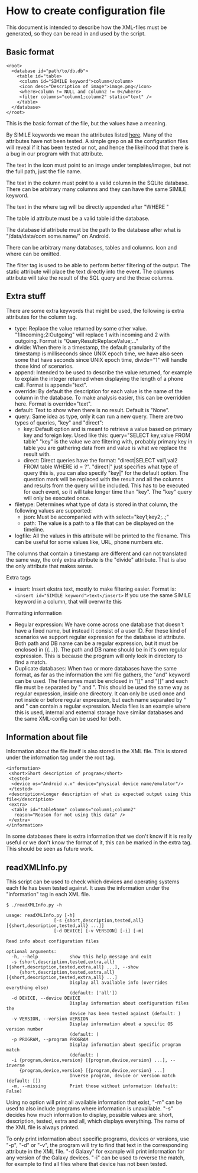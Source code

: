 How to create configuration file
================================

This document is intended to describe how the XML-files must be generated, so
they can be read in and used by the script.

Basic format
------------
    <root>
      <database id="path/to/db.db">
        <table id="table>
         <column id="SIMILE keyword">column</column>
         <icon desc="Description of image">image.png</icon>
         <where>column != NULL and column2 != 0</where>
         <filter columns="column1;column2" static="text" />
        </table>
      </database>
    </root>

This is the basic format of the file, but the values have a meaning.

By SIMILE keywords we mean the attributes listed
[here](http://simile-widgets.org/wiki/Timeline_EventSources). Many of the
attributes have not been tested. A simple grep on all the configuration files
will reveal if it has been tested or not, and hence the likelihood that there is
a bug in our program with that attribute.

The text in the icon must point to an image under templates/images, but not the
full path, just the file name.

The text in the column must point to a valid column in the SQLite database.
There can be arbitrary many columns and they can have the same SIMILE keyword.

The text in the where tag will be directly appended after "WHERE "

The table id attribute must be a valid table id the database.

The database id attribute must be the path to the database after what is
"/data/data/com.some.name/" on Android.

There can be arbitrary many databases, tables and columns. Icon and where can be
omitted.

The filter tag is used to be able to perform better filtering of the output. The
static attribute will place the text directly into the event. The columns
attribute will take the result of the SQL query and the those columns.

Extra stuff
-----------

There are some extra keywords that might be used, the following is extra
attributes for the column tag.

- type: Replace the value returned by some other value. "1:Incoming;2:Outgoing"
  will replace 1 with incoming and 2 with outgoing. Format is
  "QueryResult:ReplaceValue;..."
- divide: When there is a timestamp, the default granularity of the timestamp is
  milliseconds since UNIX epoch time, we have also seen some that have seconds
  since UNIX epoch time, divide="1" will handle those kind of scenarios.
- append: Intended to be used to describe the value returned, for example to
  explain the integer returned when displaying the length of a phone call.
  Format is append="text".
- override: By default the description for each value is the name of the column
  in the database. To make analysis easier, this can be overridden here. Format
  is override="text".
- default: Text to show when there is no result. Default is "None".
- query: Same idea as type, only it can run a new query. There are two types of
  queries, "key" and "direct":
  - key: Default option and is meant to retrieve a value based on primary key
	 and foreign key. Used like this: query="SELECT key,value FROM table" "key"
	 is the value we are filtering with, probably primary key in table you are
	 gathering data from and value is what we replace the result with.
  - direct: Direct queries have the format: "direct|SELECT val1,val2 FROM table WHERE
	 id = ?". "direct|" just specifies what type of query this is, you can also
	 specify "key|" for the default option. The question mark will be replaced
	 with the result and all the columns and results from the query will be
	 included. This has to be executed for each event, so it will take longer
	 time than "key". The "key" query will only be executed once.
- filetype: Determines what type of data is stored in that column, the following
  values are supported:
  - json: Must be accompanied with with select="key1;key2;..;"
  - path: The value is a path to a file that can be displayed on the timeline.
- logfile: All the values in this attribute will be printed to the filename.
  This can be useful for some values like, URL, phone numbers etc.

The columns that contain a timestamp are different and can not translated the
same way, the only extra attribute is the "divide" attribute. That is also the
only attribute that makes sense.

Extra tags

- insert: Insert ekstra text, mostly to make filtering easier. Format is:
  ```<insert id="SIMILE keyword">text</insert>```
  If you use the same SIMILE keyword in a column, that will overwrite this

Formatting information

- Regular expression: We have come across one database that doesn't have a fixed
  name, but instead it consist of a user ID. For these kind of scenarios we
  support regular expression for the database id attribute. Both path and DB
  name can be a regular expression, but it must be enclosed in {{...}}. The path
  and DB name should be in it's own regular expression. This is because the
  program will only look in directory to find a match.
- Duplicate databases: When two or more databases have the same format, as far
  as the information the xml file gathers, the "and" keyword can be used. The
  filenames must be enclosed in "[[" and "]]" and each file must be separated by
  " and ". This should be used the same way as regular expression, inside one
  directory. It can only be used once and not inside or before regular
  expression, but each name separated by " and " can contain a regular
  expression. Media files is an example where this is used, internal and
  external storage have similar databases and the same XML-config can be used
  for both.

Information about file
----------------------

Information about the file itself is also stored in the XML file. This is stored
under the information tag under the root tag.

    <information>
     <short>Short description of program</short>
     <tested>
      <device os="Android x.x" device="physical device name/emulator"/>
     </tested>
     <description>Longer description of what is expected output using this file</description>
     <extra>
      <table id="tableName" columns="column1;column2"
       reason="Reason for not using this data" />
     </extra>
    </information>

In some databases there is extra information that we don't know if it is really
useful or we don't know the format of it, this can be marked in the extra tag.
This should be seen as future work.

readXMLInfo.py
--------------

This script can be used to check which devices and operating systems each file
has been tested against. It uses the information under the "information" tag in
each XML file.

    $ ./readXMLInfo.py -h

    usage: readXMLInfo.py [-h]
                      [-s {short,description,tested,all} [{short,description,tested,all} ...]]
                      [-d DEVICE] [-v VERSION] [-i] [-m]

    Read info about configuration files

    optional arguments:
      -h, --help            show this help message and exit
      -s {short,description,tested,extra,all} [{short,description,tested,extra,all} ...], --show
         {short,description,tested,extra,all} [{short,description,tested,extra,all} ...]
                            Display all available info (overrides everything else)
                            (default: ['all'])
      -d DEVICE, --device DEVICE
                            Display information about configuration files the
                            device has been tested against (default: )
      -v VERSION, --version VERSION
                            Display information about a specific OS version number
                            (default: )
      -p PROGRAM, --program PROGRAM
                            Display information about specific program match
                            (default: )
      -i {program,device,version} [{program,device,version} ...], --inverse
         {program,device,version} [{program,device,version} ...]
                            Inverse program, device or version match (default: [])
      -m, --missing         Print those without information (default: False)


Using no option will print all available information that exist, "-m" can be
used to also include programs where information is unavailable. "-s" decides how
much information to display, possible values are: short, description, tested,
extra and all, which displays everything. The name of the XML file is always
printed.

To only print information about specific programs, devices or versions,
use "-p", "-d" or "-v", the program will try to find that text in the corresponding
attribute in the XML file. "-d Galaxy" for example will print information for
any version of the Galaxy devices. "-i" can be used to reverse the match, for
example to find all files where that device has not been tested.
